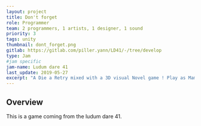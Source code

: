 ```yaml
---
layout: project
title: Don't forget
role: Programmer
team: 2 programmers, 1 artists, 1 designer, 1 sound
priority: 3
tags: unity
thumbnail: dont_forget.png
gitlab: https://gitlab.com/piller.yann/LD41/-/tree/develop
type: Jam
#jam specific
jam-name: Ludum dare 41
last_update: 2019-05-27
excerpt: "A Die a Retry mixed with a 3D visual Novel game ! Play as Mamy, and discover what’s remains of your world. Interact with many things in your home, but don’t forget what’s important !" Made during the LD 41, our objectiv for the prog team was to get used to the scriptable object of unity. Implementing a whole system of event only based on them.
---
```


## Overview
This is a game coming from the ludum dare 41.
